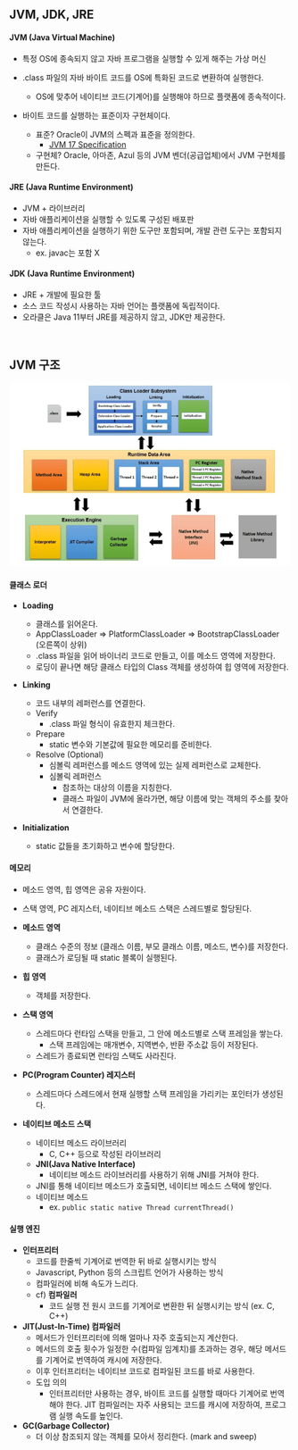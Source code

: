 ## JVM, JDK, JRE

#### JVM (Java Virtual Machine)

- 특정 OS에 종속되지 않고 자바 프로그램을 실행할 수 있게 해주는 가상 머신

- .class 파일의 자바 바이트 코드를 OS에 특화된 코드로 변환하여 실행한다.
  - OS에 맞추어 네이티브 코드(기계어)를 실행해야 하므로 플랫폼에 종속적이다.
- 바이트 코드를 실행하는 표준이자 구현체이다.
  - 표준? Oracle이 JVM의 스펙과 표준을 정의한다.
    - [JVM 17 Specification](https://docs.oracle.com/javase/specs/jvms/se17/html/index.html)
  - 구현체? Oracle, 아마존, Azul 등의 JVM 벤더(공급업체)에서 JVM 구현체를 만든다.

#### JRE (Java Runtime Environment)

- JVM + 라이브러리
- 자바 애플리케이션을 실행할 수 있도록 구성된 배포판
- 자바 애플리케이션을 실행하기 위한 도구만 포함되며, 개발 관련 도구는 포함되지 않는다.
  - ex. javac는 포함 X

#### JDK (Java Runtime Environment)

- JRE + 개발에 필요한 툴
- 소스 코드 작성시 사용하는 자바 언어는 플랫폼에 독립적이다.
- 오라클은 Java 11부터 JRE를 제공하지 않고, JDK만 제공한다.

<br>

## JVM 구조

![jvm 구조](./java-manipulation.assets/jvm_structure.png)

#### 클래스 로더

- **Loading**
  - 클래스를 읽어온다.
  - AppClassLoader => PlatformClassLoader => BootstrapClassLoader (오른쪽이 상위)
  - .class 파일을 읽어 바이너리 코드로 만들고, 이를 메소드 영역에 저장한다.
  - 로딩이 끝나면 해당 클래스 타입의 Class 객체를 생성하여 힙 영역에 저장한다.

- **Linking**
  - 코드 내부의 레퍼런스를 연결한다.
  - Verify
    - .class 파일 형식이 유효한지 체크한다.
  - Prepare
    - static 변수와 기본값에 필요한 메모리를 준비한다.
  - Resolve (Optional)
    - 심볼릭 레퍼런스를 메소드 영역에 있는 실제 레퍼런스로 교체한다.
    - 심볼릭 레퍼런스
      - 참조하는 대상의 이름을 지칭한다.
      - 클래스 파일이 JVM에 올라가면, 해당 이름에 맞는 객체의 주소를 찾아서 연결한다.
- **Initialization**
  - static 값들을 초기화하고 변수에 할당한다.

#### 메모리

- 메소드 영역, 힙 영역은 공유 자원이다.
- 스택 영역, PC 레지스터, 네이티브 메소드 스택은 스레드별로 할당된다.

- **메소드 영역**
  - 클래스 수준의 정보 (클래스 이름, 부모 클래스 이름, 메소드, 변수)를 저장한다.
  - 클래스가 로딩될 때 static 블록이 실행된다.
- **힙 영역**
  - 객체를 저장한다.
- **스택 영역**
  - 스레드마다 런타임 스택을 만들고, 그 안에 메소드별로 스택 프레임을 쌓는다.
    - 스택 프레임에는 매개변수, 지역변수, 반환 주소값 등이 저장된다.
  - 스레드가 종료되면 런타임 스택도 사라진다.
- **PC(Program Counter) 레지스터**
  - 스레드마다 스레드에서 현재 실행할 스택 프레임을 가리키는 포인터가 생성된다.

- **네이티브 메소드 스택**
  - 네이티브 메소드 라이브러리
    - C, C++ 등으로 작성된 라이브러리
  - **JNI(Java Native Interface)**
    - 네이티브 메소드 라이브러리를 사용하기 위해 JNI를 거쳐야 한다.
  - JNI를 통해 네이티브 메소드가 호출되면, 네이티브 메소드 스택에 쌓인다.
  - 네이티브 메소드
    - ex. `public static native Thread currentThread()`

#### 실행 엔진

- **인터프리터**
  - 코드를 한줄씩 기계어로 번역한 뒤 바로 실행시키는 방식
  - Javascript, Python 등의 스크립트 언어가 사용하는 방식
  - 컴파일러에 비해 속도가 느리다.
  - cf) **컴파일러**
    - 코드 실행 전 원시 코드를 기계어로 변환한 뒤 실행시키는 방식 (ex. C, C++)
- **JIT(Just-In-Time) 컴파일러**
  - 메서드가 인터프리터에 의해 얼마나 자주 호출되는지 계산한다.
  - 메서드의 호출 횟수가 일정한 수(컴파일 임계치)를 초과하는 경우, 해당 메서드를 기계어로 번역하여 캐시에 저장한다.
  - 이후 인터프리터는 네이티브 코드로 컴파일된 코드를 바로 사용한다.
  - 도입 의의
    - 인터프리터만 사용하는 경우, 바이트 코드를 실행할 때마다 기계어로 번역해야 한다. JIT 컴파일러는 자주 사용되는 코드를 캐시에 저장하여, 프로그램 실행 속도를 높인다.
- **GC(Garbage Collector)**
  - 더 이상 참조되지 않는 객체를 모아서 정리한다. (mark and sweep)
